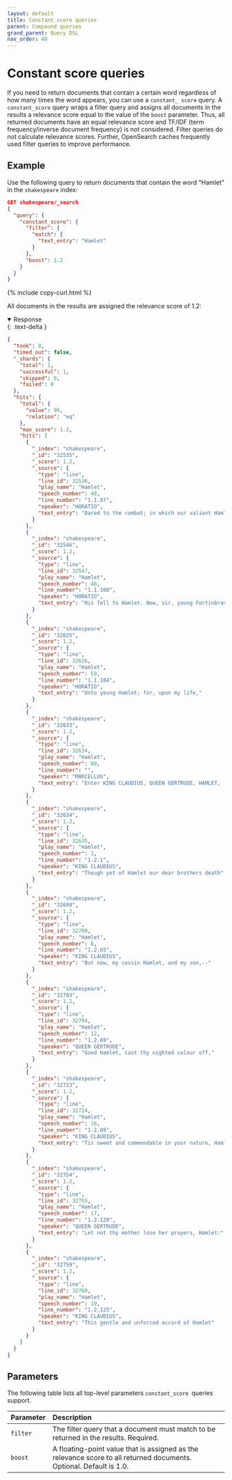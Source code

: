 ```yaml
---
layout: default
title: Constant score queries
parent: Compound queries
grand_parent: Query DSL
nav_order: 40
---
```


# Constant score queries

If you need to return documents that contain a certain word regardless of how many times the word appears, you can use a `constant_ score` query. A `constant_score` query wraps a filter query and assigns all documents in the results a relevance score equal to the value of the `boost` parameter. Thus, all returned documents have an equal relevance score and TF/IDF (term frequency/inverse document frequency) is not considered. Filter queries do not calculate relevance scores. Further, OpenSearch caches frequently used filter queries to improve performance. 

## Example

Use the following query to return documents that contain the word "Hamlet" in the `shakespeare` index:

```json
GET shakespeare/_search
{
  "query": {
    "constant_score": {
      "filter": {
        "match": {
          "text_entry": "Hamlet"
        }
      },
      "boost": 1.2
    }
  }
}
```
{% include copy-curl.html %}

All documents in the results are assigned the relevance score of 1.2:

<details open markdown="block">
  <summary>
    Response
  </summary>
  {: .text-delta }

```json
{
  "took": 8,
  "timed_out": false,
  "_shards": {
    "total": 1,
    "successful": 1,
    "skipped": 0,
    "failed": 0
  },
  "hits": {
    "total": {
      "value": 96,
      "relation": "eq"
    },
    "max_score": 1.2,
    "hits": [
      {
        "_index": "shakespeare",
        "_id": "32535",
        "_score": 1.2,
        "_source": {
          "type": "line",
          "line_id": 32536,
          "play_name": "Hamlet",
          "speech_number": 48,
          "line_number": "1.1.97",
          "speaker": "HORATIO",
          "text_entry": "Dared to the combat; in which our valiant Hamlet--"
        }
      },
      {
        "_index": "shakespeare",
        "_id": "32546",
        "_score": 1.2,
        "_source": {
          "type": "line",
          "line_id": 32547,
          "play_name": "Hamlet",
          "speech_number": 48,
          "line_number": "1.1.108",
          "speaker": "HORATIO",
          "text_entry": "His fell to Hamlet. Now, sir, young Fortinbras,"
        }
      },
      {
        "_index": "shakespeare",
        "_id": "32625",
        "_score": 1.2,
        "_source": {
          "type": "line",
          "line_id": 32626,
          "play_name": "Hamlet",
          "speech_number": 59,
          "line_number": "1.1.184",
          "speaker": "HORATIO",
          "text_entry": "Unto young Hamlet; for, upon my life,"
        }
      },
      {
        "_index": "shakespeare",
        "_id": "32633",
        "_score": 1.2,
        "_source": {
          "type": "line",
          "line_id": 32634,
          "play_name": "Hamlet",
          "speech_number": 60,
          "line_number": "",
          "speaker": "MARCELLUS",
          "text_entry": "Enter KING CLAUDIUS, QUEEN GERTRUDE, HAMLET,  POLONIUS, LAERTES, VOLTIMAND, CORNELIUS, Lords, and Attendants"
        }
      },
      {
        "_index": "shakespeare",
        "_id": "32634",
        "_score": 1.2,
        "_source": {
          "type": "line",
          "line_id": 32635,
          "play_name": "Hamlet",
          "speech_number": 1,
          "line_number": "1.2.1",
          "speaker": "KING CLAUDIUS",
          "text_entry": "Though yet of Hamlet our dear brothers death"
        }
      },
      {
        "_index": "shakespeare",
        "_id": "32699",
        "_score": 1.2,
        "_source": {
          "type": "line",
          "line_id": 32700,
          "play_name": "Hamlet",
          "speech_number": 8,
          "line_number": "1.2.65",
          "speaker": "KING CLAUDIUS",
          "text_entry": "But now, my cousin Hamlet, and my son,--"
        }
      },
      {
        "_index": "shakespeare",
        "_id": "32703",
        "_score": 1.2,
        "_source": {
          "type": "line",
          "line_id": 32704,
          "play_name": "Hamlet",
          "speech_number": 12,
          "line_number": "1.2.69",
          "speaker": "QUEEN GERTRUDE",
          "text_entry": "Good Hamlet, cast thy nighted colour off,"
        }
      },
      {
        "_index": "shakespeare",
        "_id": "32723",
        "_score": 1.2,
        "_source": {
          "type": "line",
          "line_id": 32724,
          "play_name": "Hamlet",
          "speech_number": 16,
          "line_number": "1.2.89",
          "speaker": "KING CLAUDIUS",
          "text_entry": "Tis sweet and commendable in your nature, Hamlet,"
        }
      },
      {
        "_index": "shakespeare",
        "_id": "32754",
        "_score": 1.2,
        "_source": {
          "type": "line",
          "line_id": 32755,
          "play_name": "Hamlet",
          "speech_number": 17,
          "line_number": "1.2.120",
          "speaker": "QUEEN GERTRUDE",
          "text_entry": "Let not thy mother lose her prayers, Hamlet:"
        }
      },
      {
        "_index": "shakespeare",
        "_id": "32759",
        "_score": 1.2,
        "_source": {
          "type": "line",
          "line_id": 32760,
          "play_name": "Hamlet",
          "speech_number": 19,
          "line_number": "1.2.125",
          "speaker": "KING CLAUDIUS",
          "text_entry": "This gentle and unforced accord of Hamlet"
        }
      }
    ]
  }
}
```
</details>

## Parameters

The following table lists all top-level parameters `constant_score `queries support.

Parameter | Description
:--- | :---
`filter` | The filter query that a document must match to be returned in the results. Required.
`boost` | A floating-point value that is assigned as the relevance score to all returned documents. Optional. Default is 1.0.
